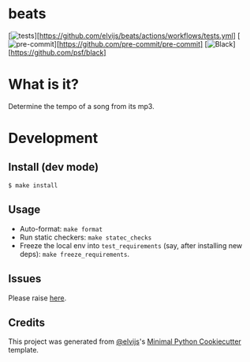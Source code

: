 # beats

[![tests](https://github.com/elvijs/beats/workflows/tests/badge.svg)][https://github.com/elvijs/beats/actions/workflows/tests.yml]
[![pre-commit](https://img.shields.io/badge/pre--commit-enabled-brightgreen?logo=pre-commit&logoColor=white)][https://github.com/pre-commit/pre-commit]
[![Black](https://img.shields.io/badge/code%20style-black-000000.svg)][https://github.com/psf/black]

# What is it?

Determine the tempo of a song from its mp3.

# Development

## Install (dev mode)

```console
$ make install
```

## Usage

* Auto-format: `make format`
* Run static checkers: `make statec_checks`
* Freeze the local env into `test_requirements` (say, after installing new deps): 
  `make freeze_requirements`.

## Issues

Please raise [here](https://github.com/elvijs/beats/issues).

## Credits

This project was generated from [@elvijs](https://github.com/elvijs)'s 
[Minimal Python Cookiecutter](https://github.com/elvijs/cookiecutter-minimal-python) template.
